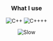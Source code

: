 <h3 align="center">What I use</h3>
<p align="center">
  <img src="https://img.shields.io/badge/c++-%2300599C.svg?style=for-the-badge&logo=c%2B%2B&logoColor=white" alt="C++" />
  <img src="https://img.shields.io/badge/C%23-239120?style=for-the-badge&logo=c-sharp&logoColor=white" alt="C++++" />
<p align="center">
  <img src="https://img.shields.io/badge/Python-14354C?style=for-the-badge&logo=python&logoColor=white" alt="Slow" />
</p>
